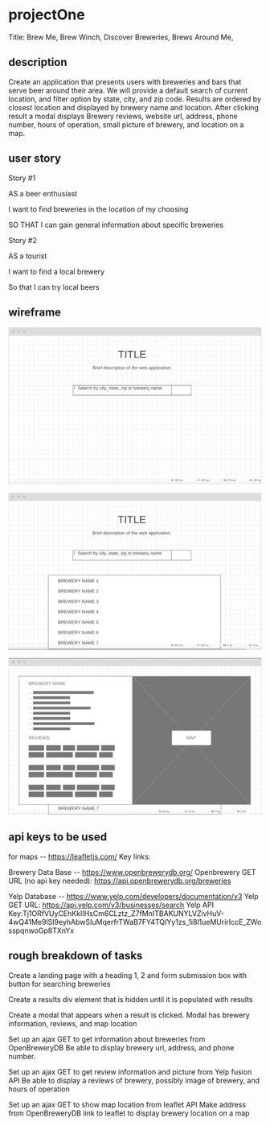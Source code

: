 # projectOne
Title: Brew Me, Brew Winch, Discover Breweries, Brews Around Me, 

## description
Create an application that presents users with breweries and bars that serve beer around their area. We will provide a default search of current location, and filter option by state, city, and zip code. Results are ordered by closest location and displayed by brewery name and location. After clicking result a modal displays Brewery reviews, website url, address, phone number, hours of operation, small picture of brewery, and location on a map. 

## user story
Story #1

AS a beer enthusiast

I want to find breweries in the location of my choosing

SO THAT I can gain general information about specific breweries 

Story #2

AS a tourist

I want to find a local brewery

So that I can try local beers

## wireframe
![alt text](landing-page.png "Logo Title Text 1")

![alt text](results.png "Logo Title Text 1")

![alt text](modal.png "Logo Title Text 1")

## api keys to be used
 for maps -- https://leafletjs.com/
 Key links:  
<link rel="stylesheet" href="https://unpkg.com/leaflet@1.6.0/dist/leaflet.css"
   integrity="sha512-xwE/Az9zrjBIphAcBb3F6JVqxf46+CDLwfLMHloNu6KEQCAWi6HcDUbeOfBIptF7tcCzusKFjFw2yuvEpDL9wQ=="
   crossorigin=""/>
  
 <script src="https://unpkg.com/leaflet@1.6.0/dist/leaflet.js"
   integrity="sha512-gZwIG9x3wUXg2hdXF6+rVkLF/0Vi9U8D2Ntg4Ga5I5BZpVkVxlJWbSQtXPSiUTtC0TjtGOmxa1AJPuV0CPthew=="
   crossorigin=""></script>  

Brewery Data Base -- https://www.openbrewerydb.org/
Openbrewery GET URL (no api key needed): https://api.openbrewerydb.org/breweries

Yelp Database -- https://www.yelp.com/developers/documentation/v3
Yelp GET URL: https://api.yelp.com/v3/businesses/search
Yelp API Key:Tj1ORfVUyCEhKkIIHsCm6CLztz_Z7fMnITBAKUNYLVZivHuV-4wQ41Me9lSI9eyhAbwSIuMqerfrTWaB7FY4TQIYy1zs_1i8l1ueMUrirIccE_ZWosspqnwoGp8TXnYx

## rough breakdown of tasks
Create a landing page with a heading 1, 2 and form submission box with button for searching breweries

Create a results div element that is hidden until it is populated with results

Create  a modal that appears when a result is clicked. Modal has brewery information, reviews, and map location

Set up an ajax GET to get information about breweries from OpenBreweryDB
	Be able to display brewery url, address, and phone number.

Set up an ajax GET to get review information and picture from Yelp fusion API
	Be able to display a reviews of brewery, possibly image of brewery, and hours of operation

Set up an ajax GET to show map location from leaflet API
Make address from OpenBreweryDB link to leaflet to display brewery location on a map

